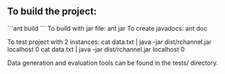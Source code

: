 <h2>To build the project: </h2>
   ```ant build
   ```
To build with jar file:
   ant jar
To create javadocs:
   ant doc

To test project with 2 instances:
   cat data.txt | java -jar dist/rchannel.jar localhost 0
   cat data.txt | java -jar dist/rchannel.jar localhost 0

Data generation and evaluation tools can be found in the tests/ directory.